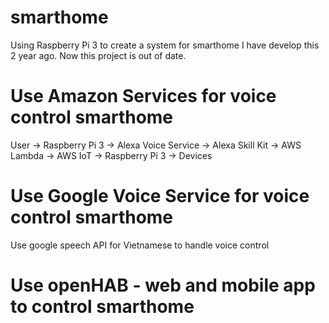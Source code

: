 # smarthome
Using Raspberry Pi 3 to create a system for smarthome
I have develop this 2 year ago. Now this project is out of date. 
# Use Amazon Services for voice control smarthome
User -> Raspberry Pi 3 -> Alexa Voice Service -> Alexa Skill Kit -> AWS Lambda -> AWS IoT -> Raspberry Pi 3 -> Devices
# Use Google Voice Service for voice control smarthome
Use google speech API for Vietnamese to handle voice control
# Use openHAB - web and mobile app to control smarthome


